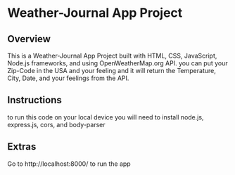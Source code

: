 # Weather-Journal App Project

## Overview

This is a Weather-Journal App Project built with HTML, CSS, JavaScript, Node.js frameworks, and using OpenWeatherMap.org API. you can put your Zip-Code in the USA and your feeling and it will return the Temperature, City, Date, and your feelings from the API.

## Instructions

to run this code on your local device you will need to install node.js, express.js, cors, and body-parser

## Extras

Go to http://localhost:8000/ to run the app

